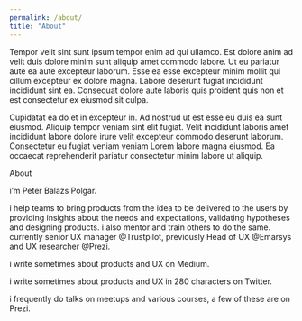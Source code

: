 ```yaml
---
permalink: /about/
title: "About"
---
```


Tempor velit sint sunt ipsum tempor enim ad qui ullamco. Est dolore anim ad velit duis dolore minim sunt aliquip amet commodo labore. Ut eu pariatur aute ea aute excepteur laborum. Esse ea esse excepteur minim mollit qui cillum excepteur ex dolore magna. Labore deserunt fugiat incididunt incididunt sint ea. Consequat dolore aute laboris quis proident quis non et est consectetur ex eiusmod sit culpa.

Cupidatat ea do et in excepteur in. Ad nostrud ut est esse eu duis ea sunt eiusmod. Aliquip tempor veniam sint elit fugiat. Velit incididunt laboris amet incididunt labore dolore irure velit excepteur commodo deserunt laborum. Consectetur eu fugiat veniam veniam Lorem labore magna eiusmod. Ea occaecat reprehenderit pariatur consectetur minim labore ut aliquip.


About

i’m Peter Balazs Polgar.

i help teams to bring products from the idea to be delivered to the users by providing insights about the needs and expectations, validating hypotheses and designing products. i also mentor and train others to do the same. currently senior UX manager @Trustpilot, previously Head of UX @Emarsys and UX researcher @Prezi.

i write sometimes about products and UX on Medium.

i write sometimes about products and UX in 280 characters on Twitter.

i frequently do talks on meetups and various courses, a few of these are on Prezi.
